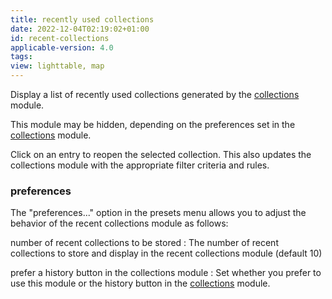```yaml
---
title: recently used collections
date: 2022-12-04T02:19:02+01:00
id: recent-collections
applicable-version: 4.0
tags:
view: lighttable, map
---
```


Display a list of recently used collections generated by the [collections](./collections.md) module.

This module may be hidden, depending on the preferences set in the [collections](./collections.md) module.

Click on an entry to reopen the selected collection. This also updates the collections module with the appropriate filter criteria and rules.

### preferences

The "preferences..." option in the presets menu allows you to adjust the behavior of the recent collections module as follows:

number of recent collections to be stored
: The number of recent collections to store and display in the recent collections module (default 10)

prefer a history button in the collections module
: Set whether you prefer to use this module or the history button in the [collections](./collections.md) module.
